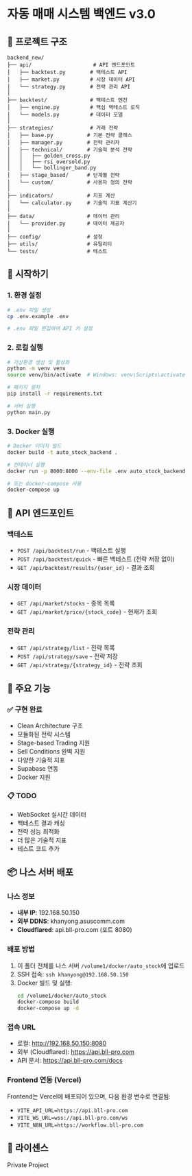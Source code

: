 # 자동 매매 시스템 백엔드 v3.0

## 📁 프로젝트 구조

```
backend_new/
├── api/                    # API 엔드포인트
│   ├── backtest.py        # 백테스트 API
│   ├── market.py          # 시장 데이터 API
│   └── strategy.py        # 전략 관리 API
│
├── backtest/              # 백테스트 엔진
│   ├── engine.py          # 핵심 백테스트 로직
│   └── models.py          # 데이터 모델
│
├── strategies/            # 거래 전략
│   ├── base.py           # 기본 전략 클래스
│   ├── manager.py        # 전략 관리자
│   ├── technical/        # 기술적 분석 전략
│   │   ├── golden_cross.py
│   │   ├── rsi_oversold.py
│   │   └── bollinger_band.py
│   ├── stage_based/      # 단계별 전략
│   └── custom/           # 사용자 정의 전략
│
├── indicators/           # 지표 계산
│   └── calculator.py     # 기술적 지표 계산기
│
├── data/                 # 데이터 관리
│   └── provider.py       # 데이터 제공자
│
├── config/               # 설정
├── utils/                # 유틸리티
└── tests/                # 테스트
```

## 🚀 시작하기

### 1. 환경 설정

```bash
# .env 파일 생성
cp .env.example .env

# .env 파일 편집하여 API 키 설정
```

### 2. 로컬 실행

```bash
# 가상환경 생성 및 활성화
python -m venv venv
source venv/bin/activate  # Windows: venv\Scripts\activate

# 패키지 설치
pip install -r requirements.txt

# 서버 실행
python main.py
```

### 3. Docker 실행

```bash
# Docker 이미지 빌드
docker build -t auto_stock_backend .

# 컨테이너 실행
docker run -p 8000:8000 --env-file .env auto_stock_backend

# 또는 docker-compose 사용
docker-compose up
```

## 📡 API 엔드포인트

### 백테스트
- `POST /api/backtest/run` - 백테스트 실행
- `POST /api/backtest/quick` - 빠른 백테스트 (전략 저장 없이)
- `GET /api/backtest/results/{user_id}` - 결과 조회

### 시장 데이터
- `GET /api/market/stocks` - 종목 목록
- `GET /api/market/price/{stock_code}` - 현재가 조회

### 전략 관리
- `GET /api/strategy/list` - 전략 목록
- `POST /api/strategy/save` - 전략 저장
- `GET /api/strategy/{strategy_id}` - 전략 조회

## 🔑 주요 기능

### ✅ 구현 완료
- Clean Architecture 구조
- 모듈화된 전략 시스템
- Stage-based Trading 지원
- Sell Conditions 완벽 지원
- 다양한 기술적 지표
- Supabase 연동
- Docker 지원

### 📋 TODO
- WebSocket 실시간 데이터
- 백테스트 결과 캐싱
- 전략 성능 최적화
- 더 많은 기술적 지표
- 테스트 코드 추가

## 📦 나스 서버 배포

### 나스 정보
- **내부 IP**: 192.168.50.150
- **외부 DDNS**: khanyong.asuscomm.com
- **Cloudflared**: api.bll-pro.com (포트 8080)

### 배포 방법
1. 이 폴더 전체를 나스 서버 `/volume1/docker/auto_stock`에 업로드
2. SSH 접속: `ssh khanyong@192.168.50.150`
3. Docker 빌드 및 실행:
   ```bash
   cd /volume1/docker/auto_stock
   docker-compose build
   docker-compose up -d
   ```

### 접속 URL
- 로컬: http://192.168.50.150:8080
- 외부 (Cloudflared): https://api.bll-pro.com
- API 문서: https://api.bll-pro.com/docs

### Frontend 연동 (Vercel)
Frontend는 Vercel에 배포되어 있으며, 다음 환경 변수로 연결됨:
- `VITE_API_URL=https://api.bll-pro.com`
- `VITE_WS_URL=wss://api.bll-pro.com/ws`
- `VITE_N8N_URL=https://workflow.bll-pro.com`

## 📝 라이센스

Private Project